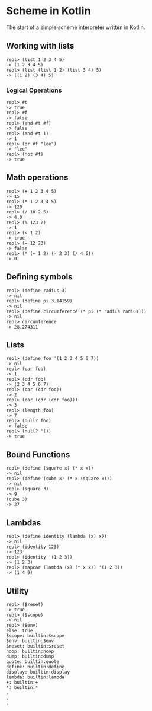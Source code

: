 # Scheme in Kotlin

The start of a simple scheme interpreter written in Kotlin.

## Working with lists

```agsl
repl> (list 1 2 3 4 5)
-> (1 2 3 4 5)
repl> (list (list 1 2) (list 3 4) 5)
-> ((1 2) (3 4) 5)
```

### Logical Operations

```agsl
repl> #t
-> true
repl> #f
-> false
repl> (and #t #f)
-> false
repl> (and #t 1)
-> 1
repl> (or #f "lee")
-> "lee"
repl> (not #f)
-> true
```

## Math operations

```agsl
repl> (+ 1 2 3 4 5)
-> 15
repl> (* 1 2 3 4 5)
-> 120
repl> (/ 10 2.5)
-> 4.0
repl> (% 123 2)
-> 1
repl> (< 1 2)
-> true
repl> (= 12 23)
-> false
repl> (* (+ 1 2) (- 2 3) (/ 4 6))
-> 0
```

## Defining symbols

```agsl
repl> (define radius 3)
-> nil
repl> (define pi 3.14159)
-> nil
repl> (define circumference (* pi (* radius radius)))
-> nil
repl> circumference
-> 28.274311
```

## Lists

```agsl
repl> (define foo '(1 2 3 4 5 6 7))
-> nil
repl> (car foo)
-> 1
repl> (cdr foo)
-> (2 3 4 5 6 7)
repl> (car (cdr foo))
-> 2
repl> (car (cdr (cdr foo)))
-> 3
repl> (length foo)
-> 7
repl> (null? foo)
-> false
repl> (null? '())
-> true
```
## Bound Functions

```agsl
repl> (define (square x) (* x x))
-> nil
repl> (define (cube x) (* x (square x)))
-> nil
repl> (square 3)
-> 9
(cube 3)
-> 27
```

## Lambdas

```agsl
repl> (define identity (lambda (x) x))
-> nil
repl> (identity 123)
-> 123
repl> (identity '(1 2 3))
-> (1 2 3)
repl> (mapcar (lambda (x) (* x x)) '(1 2 3))
-> (1 4 9)
```

## Utility

```agsl
repl> ($reset)
-> true
repl> ($scope)
-> nil
repl> ($env)
else: true
$scope: builtin:$scope
$env: builtin:$env
$reset: builtin:$reset
noop: builtin:noop
dump: builtin:dump
quote: builtin:quote
define: builtin:define
display: builtin:display
lambda: builtin:lambda
+: builtin:+
*: builtin:*
.
.
.
```
